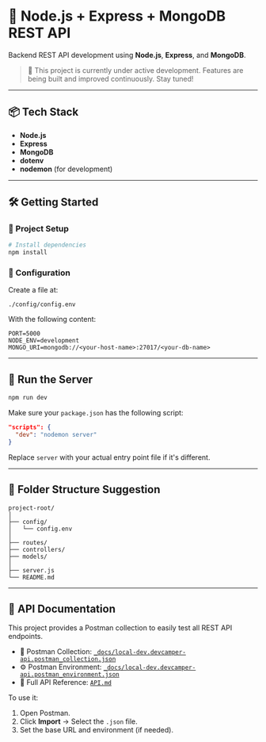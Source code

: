 
# 🚀 Node.js + Express + MongoDB REST API

Backend REST API development using **Node.js**, **Express**, and **MongoDB**.

> 🚧 This project is currently under active development. Features are being built and improved continuously. Stay tuned!

---

## 📦 Tech Stack

- **Node.js**
- **Express**
- **MongoDB**
- **dotenv**
- **nodemon** (for development)

---

## 🛠️ Getting Started

### 📁 Project Setup

```bash
# Install dependencies
npm install
```

### 📄 Configuration

Create a file at:

```
./config/config.env
```

With the following content:

```env
PORT=5000
NODE_ENV=development
MONGO_URI=mongodb://<your-host-name>:27017/<your-db-name>
```

---

## 🚀 Run the Server

```bash
npm run dev
```

Make sure your `package.json` has the following script:

```json
"scripts": {
  "dev": "nodemon server"
}
```

Replace `server` with your actual entry point file if it's different.

---

## 📁 Folder Structure Suggestion

```
project-root/
│
├── config/
│   └── config.env
│
├── routes/
├── controllers/
├── models/
│
├── server.js
└── README.md
```

---

## 📮 API Documentation

This project provides a Postman collection to easily test all REST API endpoints.

- 📂 Postman Collection: [`_docs/local-dev.devcamper-api.postman_collection.json`](./_docs/local-dev.devcamper-api.postman_collection.json)
- ⚙️ Postman Environment: [`_docs/local-dev.devcamper-api.postman_environment.json`](./_docs/local-dev.devcamper-api.postman_environment.json)
- 📘 Full API Reference: [`API.md`](./API.md)

To use it:
1. Open Postman.
2. Click **Import** → Select the `.json` file.
3. Set the base URL and environment (if needed).
